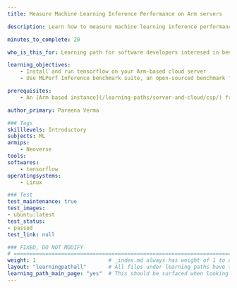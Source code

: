 ```yaml
---
title: Measure Machine Learning Inference Performance on Arm servers

description: Learn how to measure machine learning inference performance on Arm servers

minutes_to_complete: 20

who_is_this_for: Learning path for software developers interesed in benchmarking machine learning workloads running on Arm servers.

learning_objectives:
    - Install and run tensorflow on your Arm-based cloud server
    - Use MLPerf Inference benchmark suite, an open-sourced benchmark from MLCommons to test ML performance on your Arm server

prerequisites:
    - An [Arm based instance](/learning-paths/server-and-cloud/csp/) from an appropriate cloud service provider.

author_primary: Pareena Verma

### Tags
skilllevels: Introductory
subjects: ML
armips:
    - Neoverse
tools:
softwares:
    - tensorflow
operatingsystems:
    - Linux

### Test
test_maintenance: true
test_images:
- ubuntu:latest
test_status:
- passed
test_link: null

### FIXED, DO NOT MODIFY
# ================================================================================
weight: 1                       # _index.md always has weight of 1 to order correctly
layout: "learningpathall"       # All files under learning paths have this same wrapper
learning_path_main_page: "yes"  # This should be surfaced when looking for related content. Only set for _index.md of learning path content.
---
```


